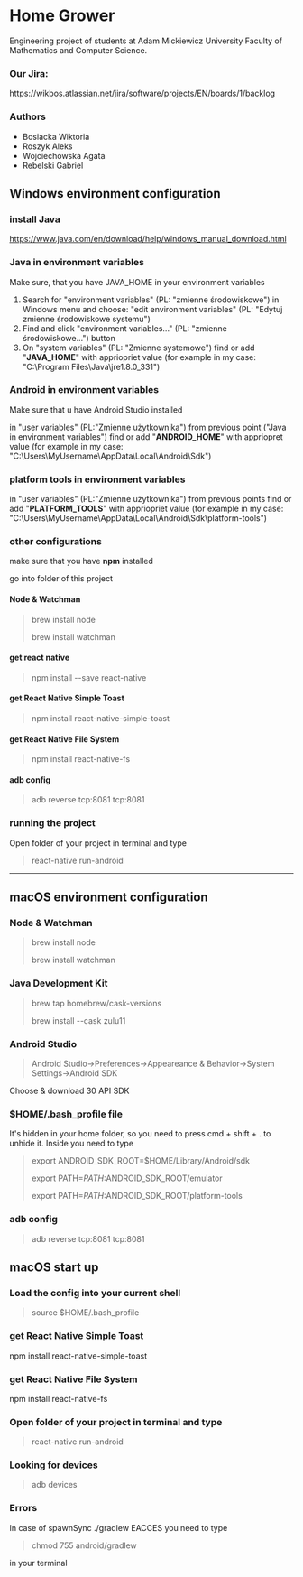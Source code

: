 # Home Grower

<p>Engineering project of students at Adam Mickiewicz University Faculty of Mathematics and Computer Science.</p>

### Our Jira:

<p>https://wikbos.atlassian.net/jira/software/projects/EN/boards/1/backlog</p>

### Authors

- Bosiacka Wiktoria
- Roszyk Aleks
- Wojciechowska Agata
- Rebelski Gabriel

## Windows environment configuration

### install Java

https://www.java.com/en/download/help/windows_manual_download.html

### Java in environment variables

Make sure, that you have JAVA_HOME in your environment variables

1. Search for "environment variables" (PL: "zmienne środowiskowe") in Windows menu and choose: "edit environment variables" (PL: "Edytuj zmienne środowiskowe systemu")
2. Find and click "environment variables..." (PL: "zmienne środowiskowe...") button
3. On "system variables" (PL: "Zmienne systemowe") find or add "**JAVA_HOME**" with appriopriet value (for example in my case: "C:\Program Files\Java\jre1.8.0_331")

### Android in environment variables

Make sure that u have Android Studio installed

in "user variables" (PL:"Zmienne użytkownika") from previous point ("Java in environment variables") find or add "**ANDROID_HOME**" with appriopret value (for example in my case: "C:\Users\MyUsername\AppData\Local\Android\Sdk")

### platform tools in environment variables

in "user variables" (PL:"Zmienne użytkownika") from previous points find or add "**PLATFORM_TOOLS**" with appriopriet value (for example in my case: "C:\Users\MyUsername\AppData\Local\Android\Sdk\platform-tools")

### other configurations

make sure that you have **npm** installed

go into folder of this project

#### Node & Watchman

> brew install node
>
> brew install watchman

#### get react native

> npm install --save react-native

#### get React Native Simple Toast

> npm install react-native-simple-toast

#### get React Native File System

> npm install react-native-fs

#### adb config

> adb reverse tcp:8081 tcp:8081

### running the project

Open folder of your project in terminal and type

> react-native run-android

---

## macOS environment configuration

### Node & Watchman

> brew install node
>
> brew install watchman

### Java Development Kit

> brew tap homebrew/cask-versions
>
> brew install --cask zulu11

### Android Studio

> Android Studio->Preferences->Appeareance & Behavior->System Settings->Android SDK

Choose & download 30 API SDK

### $HOME/.bash_profile file

It's hidden in your home folder, so you need to press cmd + shift + . to unhide it. Inside you need to type

> export ANDROID_SDK_ROOT=$HOME/Library/Android/sdk
>
> export PATH=$PATH:$ANDROID_SDK_ROOT/emulator
>
> export PATH=$PATH:$ANDROID_SDK_ROOT/platform-tools

### adb config

> adb reverse tcp:8081 tcp:8081

## macOS start up

### Load the config into your current shell

> source $HOME/.bash_profile

### get React Native Simple Toast

npm install react-native-simple-toast

### get React Native File System

npm install react-native-fs

### Open folder of your project in terminal and type

> react-native run-android

### Looking for devices

> adb devices

### Errors

In case of spawnSync ./gradlew EACCES you need to type

> chmod 755 android/gradlew

in your terminal
